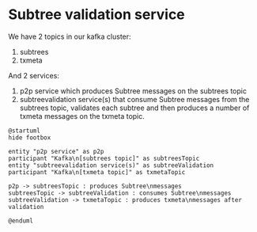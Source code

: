 # Subtree validation service

We have 2 topics in our kafka cluster:
1. subtrees
2. txmeta

And 2 services:
1. p2p service which produces Subtree messages on the subtrees topic
2. subtreevalidation service(s) that consume Subtree messages from the subtrees topic, validates each subtree and then produces a number of txmeta messages on the txmeta topic.


```plantuml
@startuml
hide footbox

entity "p2p service" as p2p
participant "Kafka\n[subtrees topic]" as subtreesTopic
entity "subtreevalidation service(s)" as subtreeValidation
participant "Kafka\n[txmeta topic]" as txmetaTopic

p2p -> subtreesTopic : produces Subtree\nmessages
subtreesTopic -> subtreeValidation : consumes Subtree\nmessages
subtreeValidation -> txmetaTopic : produces txmeta\nmessages after validation

@enduml

```
